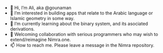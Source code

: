 - 👋 Hi, I’m Ali, aka @gounaman
- 👀 I’m interested in building apps that relate to the Arabic language or Islamic geometry in some way.
- 🌱 I’m currently learning about the binary system, and its asociated derivations.
- 💞️ Welcoming collaboration with serious programmers who may wish to extend/reimagine Nimra.one.
- 📫 How to reach me.  Please leave a message in the Nimra repository.

<!---
gounaman/gounaman is a ✨ special ✨ repository because its `README.md` (this file) appears on your GitHub profile.
You can click the Preview link to take a look at your changes.
--->
